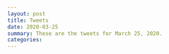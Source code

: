 ```yaml
---
layout: post
title: Tweets
date: 2020-03-25
summary: These are the tweets for March 25, 2020.
categories:
---
```


